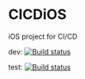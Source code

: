 # CICDiOS
iOS project for CI/CD

dev: [![Build status](https://build.appcenter.ms/v0.1/apps/297bdeb3-e718-4514-82e5-da3d6f1d51dd/branches/dev/badge)](https://appcenter.ms)

test: [![Build status](https://build.appcenter.ms/v0.1/apps/297bdeb3-e718-4514-82e5-da3d6f1d51dd/branches/test/badge)](https://appcenter.ms)
